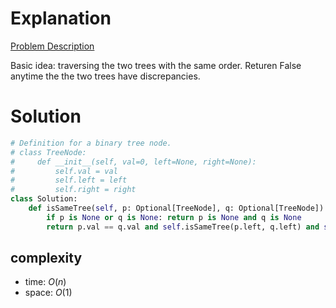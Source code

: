 # Explanation

[Problem Description](https://leetcode.com/problems/same-tree/)

Basic idea: traversing the two trees with the same order. Returen False anytime the the two trees have discrepancies.

# Solution

```python
# Definition for a binary tree node.
# class TreeNode:
#     def __init__(self, val=0, left=None, right=None):
#         self.val = val
#         self.left = left
#         self.right = right
class Solution:
    def isSameTree(self, p: Optional[TreeNode], q: Optional[TreeNode]) -> bool:
        if p is None or q is None: return p is None and q is None
        return p.val == q.val and self.isSameTree(p.left, q.left) and self.isSameTree(p.right, q.right)
```

## complexity

- time: $O(n)$
- space: $O(1)$
